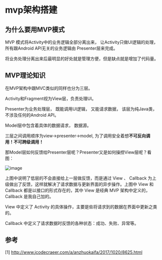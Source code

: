 # mvp架构搭建

## 为什么要用MVP模式

MVP 模式将Activity中的业务逻辑全部分离出来， 让Activity只做UI逻辑的处理， 所有跟Android API无关的业务逻辑由
Presenter层来完成。

将业务处理分离出来后最明显的好处就是管理方便，但是缺点就是增加了代码量。

## MVP理论知识

在MVP架构中跟MVC类似的同样也分为三层。

Activity和Fragment视为View层，负责处理UI。

Presenter为业务处理层， 既能调用UI逻辑， 又能请求数据， 该层为纯Java类， 不涉及任何的Android API。

Model层中包含着具体的数据请求， 数据源。

三层之间调用顺序为view->presenter->model, 为了调用安全着想**不可反向调用！不可跨级调用！**

那Model层如何反馈给Presenter层呢？Presenter又是如何操控View层呢？看图：

![image](http://www.jcodecraeer.com/uploads/userup/13953/1G020140036-F40-0.png)

上图中说明了低层的不会直接给上一层做反馈，而是通过 View 、 Callback 为上级做出了反馈，这样就解决了请求数据与更新界面的异步操作。上图中 View 和 Callback 都是以接口的形式存在的，其中 View 是经典 MVP 架构中定义的，Callback 是我自己加的。

View 中定义了 Activity 的具体操作，主要是些将请求到的数据在界面中更新之类的。

Callback 中定义了请求数据时反馈的各种状态：成功、失败、异常等。


## 参考

[1] http://www.jcodecraeer.com/a/anzhuokaifa/2017/1020/8625.html